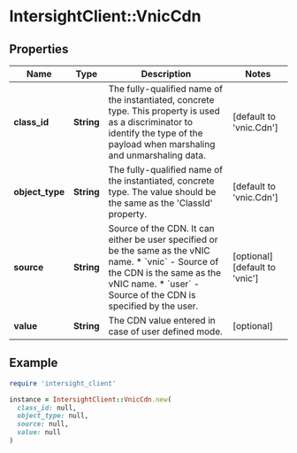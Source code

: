# IntersightClient::VnicCdn

## Properties

| Name | Type | Description | Notes |
| ---- | ---- | ----------- | ----- |
| **class_id** | **String** | The fully-qualified name of the instantiated, concrete type. This property is used as a discriminator to identify the type of the payload when marshaling and unmarshaling data. | [default to &#39;vnic.Cdn&#39;] |
| **object_type** | **String** | The fully-qualified name of the instantiated, concrete type. The value should be the same as the &#39;ClassId&#39; property. | [default to &#39;vnic.Cdn&#39;] |
| **source** | **String** | Source of the CDN. It can either be user specified or be the same as the vNIC name. * &#x60;vnic&#x60; - Source of the CDN is the same as the vNIC name. * &#x60;user&#x60; - Source of the CDN is specified by the user. | [optional][default to &#39;vnic&#39;] |
| **value** | **String** | The CDN value entered in case of user defined mode. | [optional] |

## Example

```ruby
require 'intersight_client'

instance = IntersightClient::VnicCdn.new(
  class_id: null,
  object_type: null,
  source: null,
  value: null
)
```


